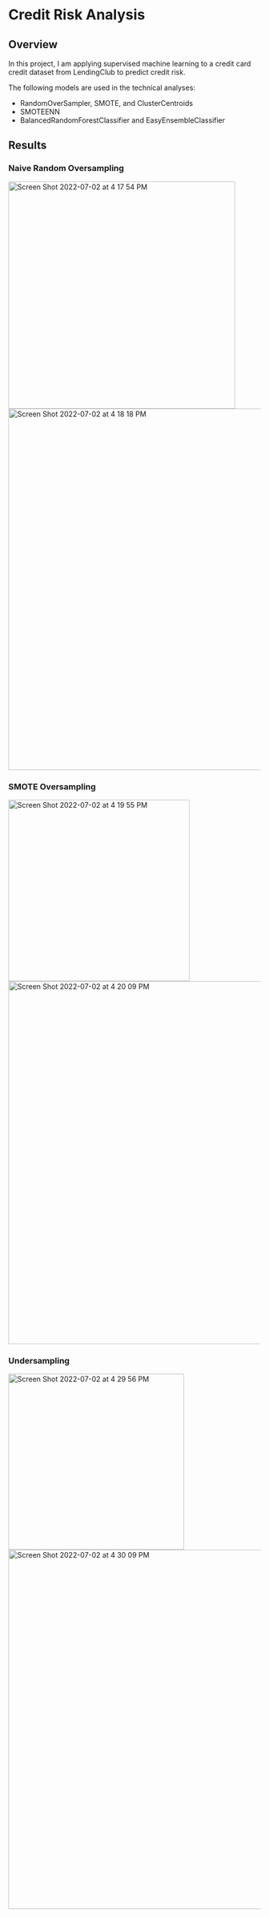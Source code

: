 # Credit Risk Analysis

## Overview
In this project, I am applying supervised machine learning to a credit card credit dataset from LendingClub to predict credit risk.

The following models are used in the technical analyses:
  - RandomOverSampler, SMOTE, and ClusterCentroids
  - SMOTEENN
  - BalancedRandomForestClassifier and EasyEnsembleClassifier
  
## Results
### Naive Random Oversampling
<img width="453" alt="Screen Shot 2022-07-02 at 4 17 54 PM" src="https://user-images.githubusercontent.com/100643519/177016416-f2ad34ec-8454-4715-a9fe-c38ddbc31bc1.png">
<img width="721" alt="Screen Shot 2022-07-02 at 4 18 18 PM" src="https://user-images.githubusercontent.com/100643519/177016422-df1236c8-147d-4c3b-a7dc-380fa980e45f.png">

### SMOTE Oversampling
<img width="362" alt="Screen Shot 2022-07-02 at 4 19 55 PM" src="https://user-images.githubusercontent.com/100643519/177016451-3be5be0f-bd32-4723-a0f7-79c4c40bdaaa.png">
<img width="724" alt="Screen Shot 2022-07-02 at 4 20 09 PM" src="https://user-images.githubusercontent.com/100643519/177016453-7b4b4c0c-3473-42e2-a3cd-4457d06e91c5.png">

### Undersampling
<img width="351" alt="Screen Shot 2022-07-02 at 4 29 56 PM" src="https://user-images.githubusercontent.com/100643519/177016666-ea3b965c-92cf-4ac7-b86d-18f93b4b8936.png">
<img width="717" alt="Screen Shot 2022-07-02 at 4 30 09 PM" src="https://user-images.githubusercontent.com/100643519/177016668-f632e4a3-5727-42d7-8c7a-1f0b4306f36f.png">
